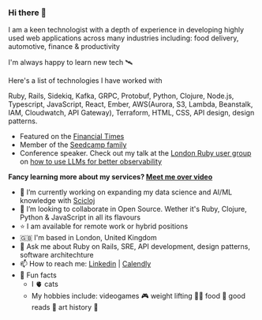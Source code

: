 ### Hi there 👋

I am a keen technologist with a depth of experience in developing highly used web applications across many industries including: food delivery, automotive, finance & productivity

I'm always happy to learn new tech 🛰️

Here's a list of technologies I have worked with

Ruby, Rails, Sidekiq, Kafka, GRPC, Protobuf, Python, Clojure, Node.js, Typescript, JavaScript, React, Ember, AWS(Aurora, S3, Lambda, Beanstalk, IAM, Cloudwatch, API Gateway), Terraform, HTML, CSS, API design, design patterns.

- Featured on the [Financial Times](https://www.ft.com/content/fbb5ece2-a841-11e3-a946-00144feab7de)
- Member of the [Seedcamp family](https://seedcamp.com/)
- Conference speaker. Check out my talk at the [London Ruby user group](https://lrug.org/) on [how to use LLMs for better observability](https://lrug.org/meetings/2025/april/)

**Fancy learning more about my services? [Meet me over video](https://calendly.com/mariojgintili/30min)**

- 🔭 I’m currently working on expanding my data science and AI/ML knowledge with [Scicloj](https://scicloj.github.io/)
- 👯 I’m looking to collaborate in Open Source. Wether it's Ruby, Clojure, Python & JavaScript in all its flavours
- ⭐ I am available for remote work or hybrid positions
- 🇬🇧 I'm based in London, United Kingdom
- 💬 Ask me about Ruby on Rails, SRE, API development, design patterns, software architechture
- 📫 How to reach me: [Linkedin](https://www.linkedin.com/in/mario-gintili-software-engineer/) | [Calendly](https://calendly.com/mariojgintili/30min)
- 🤩 Fun facts
  - I 🫀 cats
  - My hobbies include: videogames 🎮 weight lifting 🏋️‍♂️ food 🍔 good reads 🔖 art history 🎨
